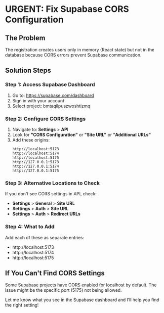 # URGENT: Fix Supabase CORS Configuration

## The Problem

The registration creates users only in memory (React state) but not in the database because CORS errors prevent Supabase communication.

## Solution Steps

### Step 1: Access Supabase Dashboard

1. Go to: https://supabase.com/dashboard
2. Sign in with your account
3. Select project: bmtaqilpuszwoshtizmq

### Step 2: Configure CORS Settings

1. Navigate to: **Settings** > **API**
2. Look for **"CORS Configuration"** or **"Site URL"** or **"Additional URLs"**
3. Add these origins:
   ```
   http://localhost:5173
   http://localhost:5174
   http://localhost:5175
   http://127.0.0.1:5173
   http://127.0.0.1:5174
   http://127.0.0.1:5175
   ```

### Step 3: Alternative Locations to Check

If you don't see CORS settings in API, check:

- **Settings** > **General** > **Site URL**
- **Settings** > **Auth** > **Site URL**
- **Settings** > **Auth** > **Redirect URLs**

### Step 4: What to Add

Add each of these as separate entries:

- http://localhost:5173
- http://localhost:5174
- http://localhost:5175

## If You Can't Find CORS Settings

Some Supabase projects have CORS enabled for localhost by default. The issue might be the specific port (5175) not being allowed.

Let me know what you see in the Supabase dashboard and I'll help you find the right setting!
